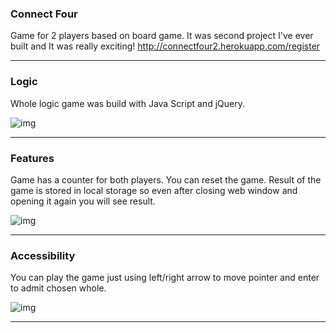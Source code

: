 ### Connect Four

Game for 2 players based on board game. It was second project I've ever built and It was really exciting!
http://connectfour2.herokuapp.com/register

---

### Logic

Whole logic game was build with Java Script and jQuery.

![img]("./images_readme/1.png")

---

### Features

Game has a counter for both players. You can reset the game. Result of the game is stored in local storage so even after closing web window and opening it again you will see result.

![img]("./images_readme/2.png")

---

### Accessibility

You can play the game just using left/right arrow to move pointer and enter to admit chosen whole.

![img]("./images_readme/3.png")

---
